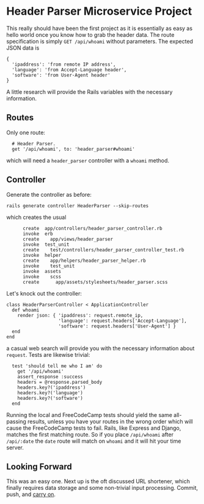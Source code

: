 # Header Parser Microservice Project

This really should have been the first project as it is essentially as easy as hello world once you know how to grab the header data.  The route specification is simply `GET /api/whoami` without parameters.  The expected JSON data is
```
{
  'ipaddress': 'from remote IP address',
  'language': 'from Accept-Language header',
  'software': 'from User-Agent header'
}
```
A little research will provide the Rails variables with the necessary information.

## Routes

Only one route:
```
  # Header Parser.
  get '/api/whoami', to: 'header_parser#whoami'
```
which will need a `header_parser` controller with a `whoami` method.

## Controller

Generate the controller as before:
```
rails generate controller HeaderParser --skip-routes
```
which creates the usual
```
      create  app/controllers/header_parser_controller.rb
      invoke  erb
      create    app/views/header_parser
      invoke  test_unit
      create    test/controllers/header_parser_controller_test.rb
      invoke  helper
      create    app/helpers/header_parser_helper.rb
      invoke    test_unit
      invoke  assets
      invoke    scss
      create      app/assets/stylesheets/header_parser.scss
```
Let's knock out the controller:
```
class HeaderParserController < ApplicationController
  def whoami
    render json: { 'ipaddress': request.remote_ip,
                   'language': request.headers['Accept-Language'],
                   'software': request.headers['User-Agent'] }
  end
end
```
a casual web search will provide you with the necessary information about `request`.  Tests are likewise trivial:
```
  test 'should tell me who I am' do
    get '/api/whoami'
    assert_response :success
    headers = @response.parsed_body
    headers.key?('ipaddress')
    headers.key?('language')
    headers.key?('software')
  end
```
Running the local and FreeCodeCamp tests should yield the same all-passing results, unless you have your routes in the wrong order which will cause the FreeCodeCamp tests to fail. Rails, like Express and Django, matches the first matching route.  So if you place `/api/whoami` after `/api/:date` the `date` route will match on `whoami` and it will hit your time server.

## Looking Forward

This was an easy one.  Next up is the oft discussed URL shortener, which finally requires data storage and some non-trivial input processing.  Commit, push, and [carry on](urlshortener.md).
